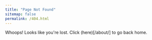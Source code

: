 ```yaml
---
title: "Page Not Found"
sitemap: false
permalink: /404.html
---
```


Whoops! Looks like you're lost. Click (here)[/about/] to go back home.
